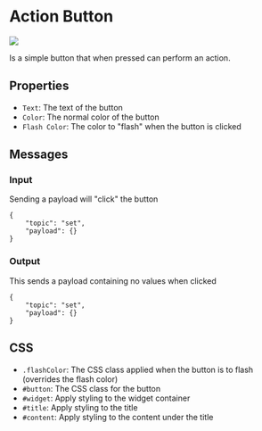 # Action Button
![](https://raw.githubusercontent.com/haydendonald/NodeRed-Dashbored/main/img/widgets/actionButton.png)

Is a simple button that when pressed can perform an action.

## Properties
* `Text`: The text of the button
* `Color`: The normal color of the button
* `Flash Color`: The color to "flash" when the button is clicked

## Messages
### Input
Sending a payload will "click" the button
```
{
    "topic": "set",
    "payload": {}
}
```

### Output
This sends a payload containing no values when clicked
```
{
    "topic": "set",
    "payload": {}
}
```

## CSS
* `.flashColor`: The CSS class applied when the button is to flash (overrides the flash color)
* `#button`: The CSS class for the button
* `#widget`: Apply styling to the widget container
* `#title`: Apply styling to the title
* `#content`: Apply styling to the content under the title